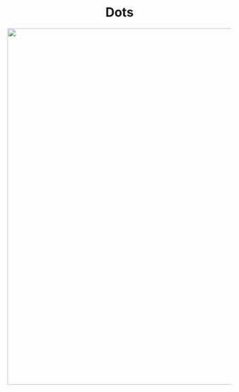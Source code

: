 <div align="center"><h1>Dots</h1></div>
<div align="center"><img width="800" src="https://i.pinimg.com/originals/19/34/3d/19343d40e4e42cad81baa13247905900.gif"></div>
